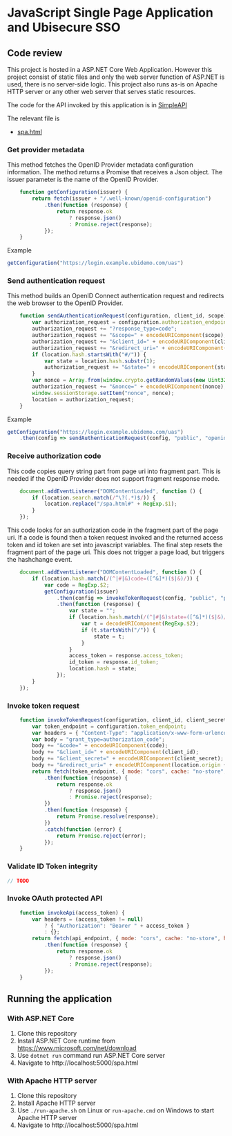 # JavaScript Single Page Application and Ubisecure SSO

## Code review

This project is hosted in a ASP.NET Core Web Application.
However this project consist of static files and only the web server function of ASP.NET is used, there is no server-side logic. 
This project also runs as-is on Apache HTTP server or any other web server that serves static resources.

The code for the API invoked by this application is in [SimpleAPI](../../../SimpleAPI)

The relevant file is 

* [spa.html](wwwroot/spa.html)

### Get provider metadata

This method fetches the OpenID Provider metadata configuration information. The method returns a Promise that receives a Json object. The issuer parameter is the name of the OpenID Provider. 

```javascript
    function getConfiguration(issuer) {
        return fetch(issuer + "/.well-known/openid-configuration")
            .then(function (response) {
                return response.ok
                    ? response.json()
                    : Promise.reject(response);
            });
    }
```

Example

```javascript
getConfiguration("https://login.example.ubidemo.com/uas")
```

### Send authentication request

This method builds an OpenID Connect authentication request and redirects the web browser to the OpenID Provider.

```javascript
    function sendAuthenticationRequest(configuration, client_id, scope) {
        var authorization_request = configuration.authorization_endpoint;
        authorization_request += "?response_type=code";
        authorization_request += "&scope=" + encodeURIComponent(scope);
        authorization_request += "&client_id=" + encodeURIComponent(client_id);
        authorization_request += "&redirect_uri=" + encodeURIComponent(location.origin + "/spa.html");
        if (location.hash.startsWith("#/")) {
            var state = location.hash.substr(1);
            authorization_request += "&state=" + encodeURIComponent(state);
        }
        var nonce = Array.from(window.crypto.getRandomValues(new Uint32Array(4)), t => t.toString(36)).join("");
        authorization_request += "&nonce=" + encodeURIComponent(nonce);
        window.sessionStorage.setItem("nonce", nonce);
        location = authorization_request;
    }
```

Example

```javascript
getConfiguration("https://login.example.ubidemo.com/uas")
    .then(config => sendAuthenticationRequest(config, "public", "openid"));
```

### Receive authorization code

This code copies query string part from page uri into fragment part. This is needed if the OpenID Provider does not support fragment response mode. 

```javascript
    document.addEventListener("DOMContentLoaded", function () {
        if (location.search.match(/^\?(.*)$/)) {
            location.replace("/spa.html#" + RegExp.$1);
        }
    });
```

This code looks for an authorization code in the fragment part of the page uri. If a code is found then a token request invoked and the returned access token and id token are set into javascript variables. The final step resets the fragment part of the page uri. This does not trigger a page load, but triggers the hashchange event.

```javascript
    document.addEventListener("DOMContentLoaded", function () {
        if (location.hash.match(/(^|#|&)code=([^&]*)($|&)/)) {
            var code = RegExp.$2;
            getConfiguration(issuer)
                .then(config => invokeTokenRequest(config, "public", "public", code))
                .then(function (response) {
                    var state = "";
                    if (location.hash.match(/(^|#|&)state=([^&]*)($|&)/)) {
                        var t = decodeURIComponent(RegExp.$2);
                        if (t.startsWith("/")) {
                            state = t;
                        }
                    }
                    access_token = response.access_token;
                    id_token = response.id_token;
                    location.hash = state;
                });
        }
    });
```

### Invoke token request

```javascript
    function invokeTokenRequest(configuration, client_id, client_secret, code) {
        var token_endpoint = configuration.token_endpoint;
        var headers = { "Content-Type": "application/x-www-form-urlencoded" };
        var body = "grant_type=authorization_code";
        body += "&code=" + encodeURIComponent(code);
        body += "&client_id=" + encodeURIComponent(client_id);
        body += "&client_secret=" + encodeURIComponent(client_secret);
        body += "&redirect_uri=" + encodeURIComponent(location.origin + "/spa.html");
        return fetch(token_endpoint, { mode: "cors", cache: "no-store", method: "POST", headers: headers, body: body })
            .then(function (response) {
                return response.ok
                    ? response.json()
                    : Promise.reject(response);
            })
            .then(function (response) {
                return Promise.resolve(response);
            })
            .catch(function (error) {
                return Promise.reject(error);
            });
    }
```

### Validate ID Token integrity

```javascript
// TODO
```

### Invoke OAuth protected API

```javascript
    function invokeApi(access_token) {
        var headers = (access_token != null)
            ? { "Authorization": "Bearer " + access_token }
            : {};
        return fetch(api_endpoint, { mode: "cors", cache: "no-store", headers: headers })
            .then(function (response) {
                return response.ok
                    ? response.json()
                    : Promise.reject(response);
            });
    }
```

## Running the application

### With ASP.NET Core

1. Clone this repository
1. Install ASP.NET Core runtime from https://www.microsoft.com/net/download
1. Use `dotnet run` command run ASP.NET Core server
1. Navigate to http://localhost:5000/spa.html

### With Apache HTTP server

1. Clone this repository
1. Install Apache HTTP server
1. Use `./run-apache.sh` on Linux or `run-apache.cmd` on Windows to start Apache HTTP server
1. Navigate to http://localhost:5000/spa.html
